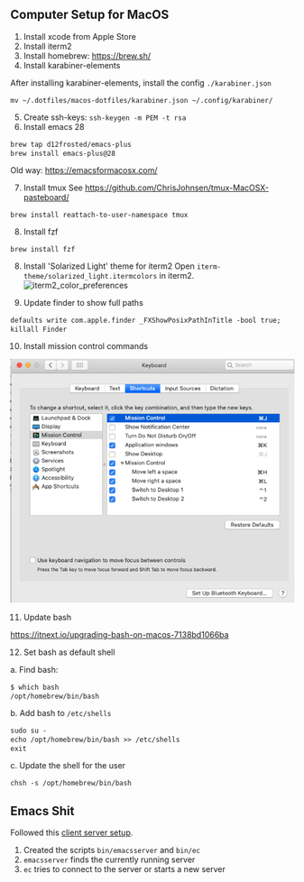 ## Computer Setup for MacOS

1. Install xcode from Apple Store
2. Install iterm2
3. Install homebrew: https://brew.sh/
4. Install karabiner-elements

After installing karabiner-elements, install the config `./karabiner.json`
```
mv ~/.dotfiles/macos-dotfiles/karabiner.json ~/.config/karabiner/
```

5. Create ssh-keys: `ssh-keygen -m PEM -t rsa`
6. Install emacs 28
```
brew tap d12frosted/emacs-plus
brew install emacs-plus@28
```
Old way: https://emacsformacosx.com/

7. Install tmux
See https://github.com/ChrisJohnsen/tmux-MacOSX-pasteboard/

```
brew install reattach-to-user-namespace tmux
```

8. Install fzf
```
brew install fzf
```

8. Install 'Solarized Light' theme for iterm2
Open `iterm-theme/solarized_light.itermcolors` in iterm2. 
![iterm2_color_preferences](https://user-images.githubusercontent.com/1490056/168616987-d5a7fd88-5f0e-43e3-9164-3eba64e4aeb4.png)

9. Update finder to show full paths
```
defaults write com.apple.finder _FXShowPosixPathInTitle -bool true; killall Finder
```

10. Install mission control commands

![mission_control_config.png](mission_control_config.png)

11. Update bash

https://itnext.io/upgrading-bash-on-macos-7138bd1066ba

12. Set bash as default shell

a. Find bash:
```
$ which bash
/opt/homebrew/bin/bash
```

b. Add bash to `/etc/shells`
```
sudo su -
echo /opt/homebrew/bin/bash >> /etc/shells
exit
```

c. Update the shell for the user
```
chsh -s /opt/homebrew/bin/bash
```

## Emacs Shit
Followed this [client server setup](https://www.hhyu.org/posts/emacs_clientserver/).

1. Created the scripts `bin/emacsserver` and `bin/ec`
2. `emacsserver` finds the currently running server
3. `ec` tries to connect to the server or starts a new server
